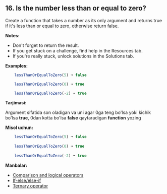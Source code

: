 ## 16. Is the number less than or equal to zero?

Create a function that takes a number as its only argument and returns true if it's less than or equal to zero, otherwise return false.

**Notes:**

- Don't forget to return the result.
- If you get stuck on a challenge, find help in the Resources tab.
- If you're really stuck, unlock solutions in the Solutions tab.

**Examples:**

```js
    lessThanOrEqualToZero(5) ➞ false

    lessThanOrEqualToZero(0) ➞ true

    lessThanOrEqualToZero(-2) ➞ true
```

**Tarjimasi:**

Argument sifatida son oladigan va uni agar 0ga teng bo'lsa yoki kichik bo'lsa **true**, 0dan kotta bo'lsa **false** qaytaradigan **function** yozing

**Misol uchun:**

```js
    lessThanOrEqualToZero(5) ➞ false
    
    lessThanOrEqualToZero(0) ➞ true
    
    lessThanOrEqualToZero(-2) ➞ true
```

**Manbalar:**

- [Comparison and logical operators](https://www.w3schools.com/js/js_comparisons.asp)
- [If-else/else-if](https://www.w3schools.com/js/js_if_else.asp)
- [Ternary operator]([tutorialspoint.com/javascript/string_length.htm](https://www.programiz.com/javascript/ternary-operator))